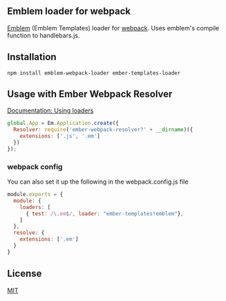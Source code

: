 ## Emblem loader for webpack

[Emblem](http://emblemjs.com/) (Emblem Templates) loader for [webpack](http://webpack.github.io/). Uses emblem's compile function to handlebars.js.

## Installation

`npm install emblem-webpack-loader ember-templates-loader`

## Usage with Ember Webpack Resolver

[Documentation: Using loaders](http://webpack.github.io/docs/using-loaders.html)

``` javascript
global.App = Em.Application.create({
  Resolver: require('ember-webpack-resolver?' + __dirname)({
    extensions: ['.js', '.em']
  })
});
```

### webpack config
You can also set it up the following in the webpack.config.js file
```javascript
module.exports = {
  module: {
    loaders: [
      { test: /\.em$/, loader: "ember-templates!emblem"},
    ]
  },
  resolve: {
    extensions: ['.em']
  }
}
```

## License

[MIT](http://www.opensource.org/licenses/mit-license)


